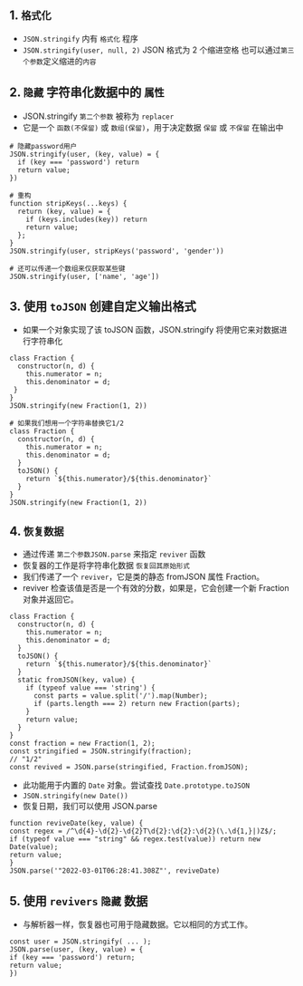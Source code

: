 ## 1. `格式化`

- `JSON.stringify` 内有 `格式化` 程序
- `JSON.stringify(user, null, 2)` JSON 格式为 2 个缩进空格 也可以通过`第三个参数`定义缩进的`内容`

## 2. `隐藏` 字符串化数据中的 `属性`

- JSON.stringify `第二个参数` 被称为 `replacer`
- 它是一个 `函数(不保留)` 或 `数组(保留)`，用于决定数据 `保留` 或 `不保留` 在输出中

```
# 隐藏password用户
JSON.stringify(user, (key, value) = {
  if (key === 'password') return
  return value;
})

# 重构
function stripKeys(...keys) {
  return (key, value) = {
    if (keys.includes(key)) return
    return value;
  };
}
JSON.stringify(user, stripKeys('password', 'gender'))

# 还可以传递一个数组来仅获取某些键
JSON.stringify(user, ['name', 'age'])
```

## 3. 使用 `toJSON` 创建自定义输出格式

- 如果一个对象实现了该 toJSON 函数，JSON.stringify 将使用它来对数据进行字符串化

```
class Fraction {
  constructor(n, d) {
    this.numerator = n;
    this.denominator = d;
 }
}
JSON.stringify(new Fraction(1, 2))

# 如果我们想用一个字符串替换它1/2
class Fraction {
  constructor(n, d) {
    this.numerator = n;
    this.denominator = d;
  }
  toJSON() {
    return `${this.numerator}/${this.denominator}`
  }
}
JSON.stringify(new Fraction(1, 2))
```

## 4. `恢复数据`

- 通过传递 `第二个参数JSON.parse` 来指定 `reviver` 函数
- 恢复器的工作是将字符串化数据 `恢复回其原始形式`
- 我们传递了一个 `reviver`，它是类的静态 fromJSON 属性 Fraction。
- reviver 检查该值是否是一个有效的分数，如果是，它会创建一个新 Fraction 对象并返回它。

```
class Fraction {
  constructor(n, d) {
    this.numerator = n;
    this.denominator = d;
  }
  toJSON() {
    return `${this.numerator}/${this.denominator}`
  }
  static fromJSON(key, value) {
    if (typeof value === 'string') {
      const parts = value.split('/').map(Number);
      if (parts.length === 2) return new Fraction(parts);
    }
    return value;
  }
}
const fraction = new Fraction(1, 2);
const stringified = JSON.stringify(fraction);
// "1/2"
const revived = JSON.parse(stringified, Fraction.fromJSON);
```

- 此功能用于内置的 `Date` 对象。尝试查找 `Date.prototype.toJSON`
- `JSON.stringify(new Date())`
- 恢复日期，我们可以使用 JSON.parse

```
function reviveDate(key, value) {
const regex = /^\d{4}-\d{2}-\d{2}T\d{2}:\d{2}:\d{2}(\.\d{1,}|)Z$/;
if (typeof value === "string" && regex.test(value)) return new Date(value);
return value;
}
JSON.parse('"2022-03-01T06:28:41.308Z"', reviveDate)
```

## 5. 使用 `revivers` `隐藏` 数据

- 与解析器一样，恢复器也可用于隐藏数据。它以相同的方式工作。

```
const user = JSON.stringify( ... );
JSON.parse(user, (key, value) = {
if (key === 'password') return;
return value;
})
```
